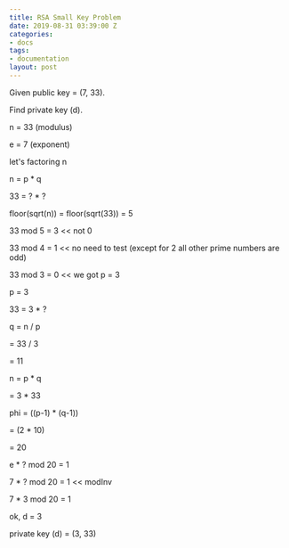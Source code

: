 ```yaml
---
title: RSA Small Key Problem
date: 2019-08-31 03:39:00 Z
categories:
- docs
tags:
- documentation
layout: post
---
```


Given public key = (7, 33).


Find private key (d).


n = 33 (modulus)

e = 7 (exponent)


let's factoring n

n = p \* q

33 = ? \* ?

floor(sqrt(n)) = floor(sqrt(33)) = 5

33 mod 5 = 3 << not 0

33 mod 4 = 1 << no need to test (except for 2 all other prime numbers are odd)

33 mod 3 = 0 << we got p = 3


p = 3

33 = 3 \* ?

<!--more-->

q = n / p

= 33 / 3

= 11


n = p \* q

= 3 \* 33


phi = ((p-1) \* (q-1))

= (2 \* 10)

= 20

e \* ? mod 20 = 1

7 \* ? mod 20 = 1  << modInv

7 \* 3 mod 20 = 1


ok, d = 3

private key (d) = (3, 33)